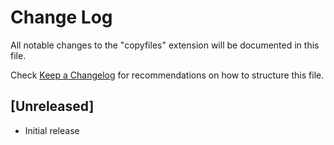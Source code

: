 # Change Log

All notable changes to the "copyfiles" extension will be documented in this file.

Check [Keep a Changelog](http://keepachangelog.com/) for recommendations on how to structure this file.

## [Unreleased]

- Initial release